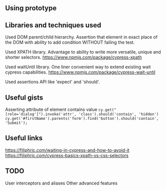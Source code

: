 ## Using prototype 


## Libraries and techniques used
Used DOM parent/child hierarchy.
Assertion that element in exact place of the DOM with ability to add condition WITHOUT failing the test.

Used XPATH library. 
Advantage to ability to write more versatile, unique and shorter selectors.
https://www.npmjs.com/package/cypress-xpath

Used waitUntil library. 
One liner convenient way to extend existing wait cypress capabilities.
https://www.npmjs.com/package/cypress-wait-until

Used assertions API like 'expect' and 'should'.

## Useful gists
Asserting attribute of element contains value
`cy.get("[role='dialog']").invoke('attr', 'class').should('contain', 'hidden')`
`cy.get('#firstName').parents('form').find('button').should('contain', 'Submit');`

## Useful links
https://filiphric.com/waiting-in-cypress-and-how-to-avoid-it
https://filiphric.com/cypress-basics-xpath-vs-css-selectors


## TODO
User interceptors and aliases
Other advanced features
